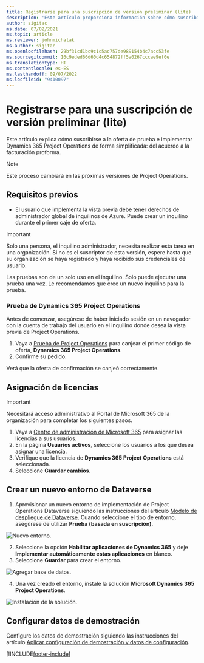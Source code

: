 ```yaml
---
title: Registrarse para una suscripción de versión preliminar (lite)
description: 'Este artículo proporciona información sobre cómo suscribirse e implementar Project Operations de forma simplificada: del acuerdo a la facturación proforma.'
author: sigitac
ms.date: 07/02/2021
ms.topic: article
ms.reviewer: johnmichalak
ms.author: sigitac
ms.openlocfilehash: 29bf31cd1bc9c1c5ac757de989154b4c7acc53fe
ms.sourcegitcommit: 16c9eded66d60d4c654872ff5a0267cccae9ef0e
ms.translationtype: HT
ms.contentlocale: es-ES
ms.lasthandoff: 09/07/2022
ms.locfileid: "9410097"
---
```

# <a name="sign-up-for-a-preview-subscription---lite"></a>Registrarse para una suscripción de versión preliminar (lite) 

Este artículo explica cómo suscribirse a la oferta de prueba e implementar Dynamics 365 Project Operations de forma simplificada: del acuerdo a la facturación proforma.

> [!NOTE]
> Este proceso cambiará en las próximas versiones de Project Operations.

## <a name="prerequisites"></a>Requisitos previos
- El usuario que implementa la vista previa debe tener derechos de administrador global de inquilinos de Azure. Puede crear un inquilino durante el primer caje de oferta.

> [!IMPORTANT]
> Solo una persona, el inquilino administrador, necesita realizar esta tarea en una organización. Si no es el suscriptor de esta versión, espere hasta que su organización se haya registrado y haya recibido sus credenciales de usuario.
> 
> Las pruebas son de un solo uso en el inquilino. Solo puede ejecutar una prueba una vez. Le recomendamos que cree un nuevo inquilino para la prueba.

### <a name="dynamics-365-project-operations-trial"></a>Prueba de Dynamics 365 Project Operations 

Antes de comenzar, asegúrese de haber iniciado sesión en un navegador con la cuenta de trabajo del usuario en el inquilino donde desea la vista previa de Project Operations.

1. Vaya a [Prueba de Project Operations](https://aka.ms/try-po) para canjear el primer código de oferta, **Dynamics 365 Project Operations**.
2. Confirme su pedido.

  Verá que la oferta de confirmación se canjeó correctamente.

## <a name="assign-licenses"></a>Asignación de licencias

> [!IMPORTANT]
> Necesitará acceso administrativo al Portal de Microsoft 365 de la organización para completar los siguientes pasos.


1. Vaya a [Centro de administración de Microsoft 365](https://portal.office.com/) para asignar las licencias a sus usuarios.
2. En la página **Usuarios activos**, seleccione los usuarios a los que desea asignar una licencia.
3. Verifique que la licencia de **Dynamics 365 Project Operations** está seleccionada. 
4. Seleccione **Guardar cambios**.

## <a name="create-a-new-dataverse-environment"></a>Crear un nuevo entorno de Dataverse

1. Aprovisionar un nuevo entorno de implementación de Project Operations Dataverse siguiendo las instrucciones del artículo [Modelo de despliegue de Dataverse](lite-deployment.md). Cuando seleccione el tipo de entorno, asegúrese de utilizar **Prueba (basada en suscripción)**.

  ![Nuevo entorno.](./media/19CreateEnvironment.png)

2. Seleccione la opción **Habilitar aplicaciones de Dynamics 365** y deje **Implementar automáticamente estas aplicaciones** en blanco.  
3. Seleccione **Guardar** para crear el entorno.

  ![Agregar base de datos.](./media/20CreateEnvironment1.png)

4. Una vez creado el entorno, instale la solución **Microsoft Dynamics 365 Project Operations**. 

![Instalación de la solución.](./media/21InstallSolution.png)

## <a name="set-up-demo-data"></a>Configurar datos de demostración

Configure los datos de demostración siguiendo las instrucciones del artículo [Aplicar configuración de demostración y datos de configuración](lite-apply-demo-setup-config-data.md).


[!INCLUDE[footer-include](../includes/footer-banner.md)]
